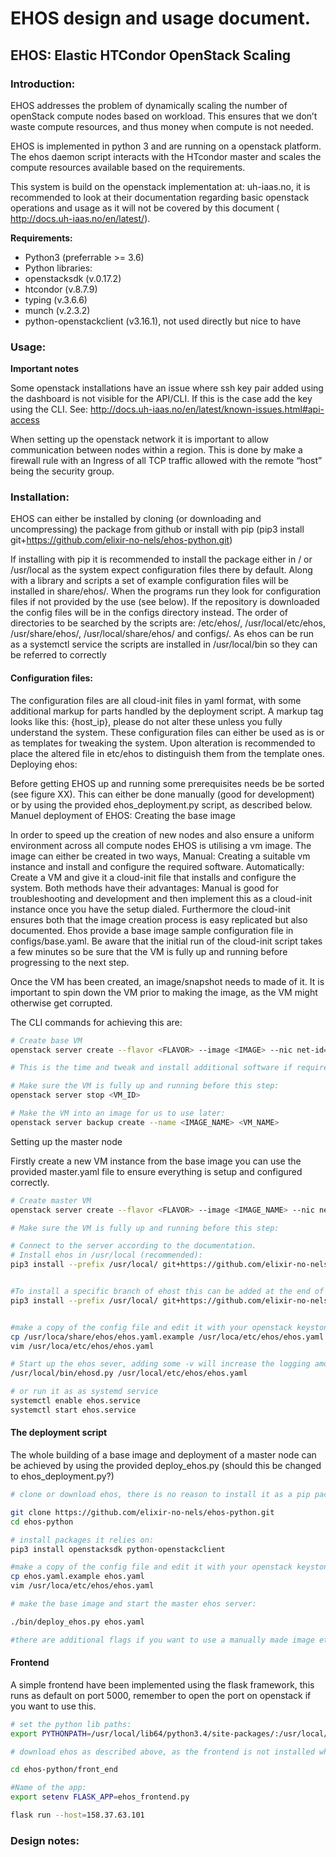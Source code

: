# EHOS design and usage document.

## EHOS: Elastic HTCondor OpenStack Scaling

### Introduction:

EHOS addresses the problem of dynamically scaling the number of openStack compute nodes based on workload.  This ensures that we don’t waste compute resources, and thus money when compute is not needed.

EHOS is implemented in python 3 and are running on a openstack platform. The ehos daemon script interacts with the HTcondor master and scales the compute resources available based on the requirements. 


This system is build on the openstack implementation at: uh-iaas.no, it is recommended to look at their documentation regarding basic openstack operations and usage as it will not be covered by this document ( http://docs.uh-iaas.no/en/latest/).

**Requirements:**
* Python3 (preferrable >= 3.6)
* Python libraries:
* openstacksdk (v.0.17.2)
* htcondor (v.8.7.9)
* typing (v.3.6.6)
* munch (v.2.3.2)
* python-openstackclient (v3.16.1), not used directly but nice to have


### Usage:

**Important notes**

Some openstack installations have an issue where ssh key pair added using the dashboard is not visible for the API/CLI. If this is the case add the key using the CLI. See: http://docs.uh-iaas.no/en/latest/known-issues.html#api-access

When setting up the openstack network it is important to allow communication between nodes within a region. This is done by make a firewall rule with an Ingress of all TCP traffic allowed with the remote “host” being the security group.

### Installation:

EHOS can either be installed by cloning (or downloading and uncompressing) the package from github or install with pip (pip3 install git+https://github.com/elixir-no-nels/ehos-python.git)


If installing with pip it is recommended to install the package either in / or /usr/local as the system expect configuration files there by default. Along with a library and scripts a set of example configuration files will be installed in share/ehos/. When the programs run they look for configuration files if not provided by the use (see below). If the repository is downloaded the config files will be in the configs directory instead. The order of directories to be searched by the scripts are: /etc/ehos/, /usr/local/etc/ehos, /usr/share/ehos/, /usr/local/share/ehos/ and configs/. As ehos can be run as a systemctl service the scripts are installed in /usr/local/bin so they can be referred to correctly


#### Configuration files:

The configuration files are all cloud-init files in yaml format, with some additional markup for parts handled by the deployment script. A markup tag looks like this: {host_ip}, please do not alter these unless you fully understand the system. These configuration files can either be used as is or as templates for tweaking the system. Upon alteration is recommended to place the altered file in etc/ehos to distinguish them from the template ones. 
Deploying ehos:

Before getting EHOS up and running some prerequisites needs be be sorted (see figure XX). This can either be done manually (good for development) or by using the provided ehos_deployment.py script, as described below.
Manuel deployment of EHOS:
Creating the base image

In order to speed up the creation of new nodes and also ensure a uniform environment across all compute nodes EHOS is utilising a vm image. The image can either be created in two ways,  Manual: Creating a suitable vm instance and install and configure the required software. Automatically: Create a VM and give it a cloud-init file that installs and configure the system. Both methods have their advantages: Manual is good for troubleshooting and development and then implement this as a cloud-init instance once you have the setup dialed. Furthermore the cloud-init ensures both that the image creation process is easy replicated but also documented.
Ehos provide a base image sample configuration file in configs/base.yaml. Be aware that the initial run of the cloud-init script takes a few minutes so be sure that the VM is fully up and running before progressing to the next step.


Once the VM has been created, an image/snapshot needs to made of it. It is important to spin down the VM prior to making the image, as the VM might otherwise get corrupted. 

The CLI commands for achieving this are:

```bash
# Create base VM
openstack server create --flavor <FLAVOR> --image <IMAGE> --nic net-id=<NETID> --security-group <SECURITYGROUP> --key-name <KEYNAME> --user-data configs/base.yaml   <VM_NAME>

# This is the time and tweak and install additional software if required.

# Make sure the VM is fully up and running before this step:
openstack server stop <VM_ID>

# Make the VM into an image for us to use later:
openstack server backup create --name <IMAGE_NAME> <VM_NAME>
```


Setting up the master node

Firstly create a new VM instance from the base image you can use the provided master.yaml file to ensure everything is setup and configured correctly. 


```bash
# Create master VM
openstack server create --flavor <FLAVOR> --image <IMAGE_NAME> --nic net-id=<NETID> --security-group <SECURITYGROUP> --key-name <KEYNAME> --user-data configs/base.yaml   <VM_NAME>

# Make sure the VM is fully up and running before this step:

# Connect to the server according to the documentation.
# Install ehos in /usr/local (recommended):
pip3 install --prefix /usr/local/ git+https://github.com/elixir-no-nels/ehos-python.git


#To install a specific branch of ehost this can be added at the end of the URL:
pip3 install --prefix /usr/local/ git+https://github.com/elixir-no-nels/ehos-python.git@v1.0.0


#make a copy of the config file and edit it with your openstack keystone credientials
cp /usr/loca/share/ehos/ehos.yaml.example /usr/loca/etc/ehos/ehos.yaml
vim /usr/loca/etc/ehos/ehos.yaml

# Start up the ehos sever, adding some -v will increase the logging amount:
/usr/local/bin/ehosd.py /usr/local/etc/ehos/ehos.yaml

# or run it as as systemd service
systemctl enable ehos.service
systemctl start ehos.service

```






#### The deployment script

The whole building of a base image and deployment of a master node can be achieved by using the provided deploy_ehos.py (should this be changed to ehos_deployment.py?)


```bash
# clone or download ehos, there is no reason to install it as a pip package:

git clone https://github.com/elixir-no-nels/ehos-python.git
cd ehos-python

# install packages it relies on:
pip3 install openstacksdk python-openstackclient

#make a copy of the config file and edit it with your openstack keystone credientials
cp ehos.yaml.example ehos.yaml
vim /usr/loca/etc/ehos/ehos.yaml

# make the base image and start the master ehos server:

./bin/deploy_ehos.py ehos.yaml 

#there are additional flags if you want to use a manually made image etc.
```


#### Frontend
A simple frontend have been implemented using the flask framework, this runs as default on port 5000, remember to open the port on openstack if you want to use this.

```bash
# set the python lib paths:
export PYTHONPATH=/usr/local/lib64/python3.4/site-packages/:/usr/local/lib/python3.4/site-package

# download ehos as described above, as the frontend is not installed when using pip

cd ehos-python/front_end

#Name of the app:
export setenv FLASK_APP=ehos_frontend.py

flask run --host=158.37.63.101
```





### Design notes:



